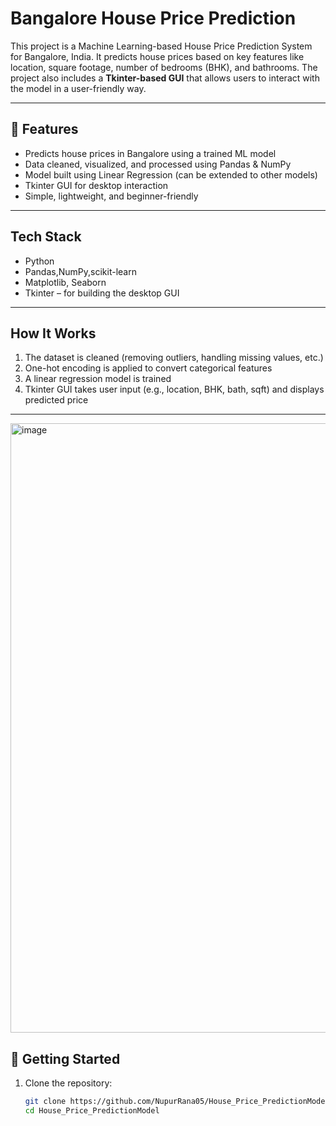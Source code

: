 # Bangalore House Price Prediction

This project is a Machine Learning-based House Price Prediction System for Bangalore, India. It predicts house prices based on key features like location, square footage, number of bedrooms (BHK), and bathrooms. The project also includes a **Tkinter-based GUI** that allows users to interact with the model in a user-friendly way.

---

## 📌 Features

-  Predicts house prices in Bangalore using a trained ML model
-  Data cleaned, visualized, and processed using Pandas & NumPy
-  Model built using Linear Regression (can be extended to other models)
-  Tkinter GUI for desktop interaction
-  Simple, lightweight, and beginner-friendly

---

##  Tech Stack

- Python
- Pandas,NumPy,scikit-learn
- Matplotlib, Seaborn
- Tkinter – for building the desktop GUI

---

##  How It Works

1. The dataset is cleaned (removing outliers, handling missing values, etc.)
2. One-hot encoding is applied to convert categorical features
3. A linear regression model is trained
4. Tkinter GUI takes user input (e.g., location, BHK, bath, sqft) and displays predicted price

---

<img width="1759" height="975" alt="image" src="https://github.com/user-attachments/assets/8f653baa-7bcf-4d7e-b036-039d640dae26" />


## 🚀 Getting Started

1. Clone the repository:
   ```bash
   git clone https://github.com/NupurRana05/House_Price_PredictionModel.git
   cd House_Price_PredictionModel
